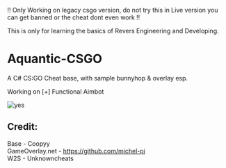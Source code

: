 !! Only Working on legacy csgo version, do not try this in Live version you can get banned or the cheat dont even work !!

This is only for learning the basics of Revers Engineering and Developing.

# Aquantic-CSGO
A C# CS:GO Cheat base, with sample bunnyhop & overlay esp.

Working on 
[+] Functional Aimbot

![yes](https://i.imgur.com/HGvmcWP.png)

## Credit:
Base - Coopyy  
GameOverlay.net - https://github.com/michel-pi  
W2S - Unknowncheats


